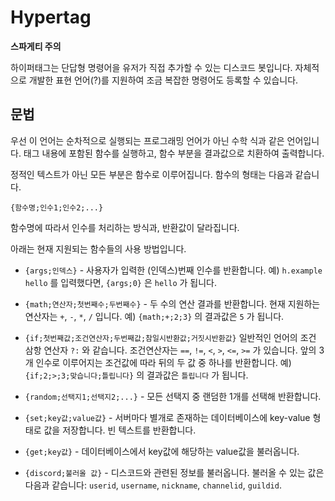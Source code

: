 # Hypertag

**스파게티 주의**

하이퍼태그는 단답형 명령어을 유저가 직접 추가할 수 있는 디스코드 봇입니다.
자체적으로 개발한 표현 언어(?)를 지원하여 조금 복잡한 명령어도 등록할 수 있습니다.

## 문법

우선 이 언어는 순차적으로 실행되는 프로그래밍 언어가 아닌 수학 식과 같은 언어입니다.
태그 내용에 포함된 함수를 실행하고, 함수 부분을 결과값으로 치환하여 출력합니다.

정적인 텍스트가 아닌 모든 부분은 함수로 이루어집니다. 함수의 형태는 다음과 같습니다.
```
{함수명;인수1;인수2;...}
```

함수명에 따라서 인수를 처리하는 방식과, 반환값이 달라집니다.

아래는 현재 지원되는 함수들의 사용 방법입니다.

- `{args;인덱스}` - 사용자가 입력한 (인덱스)번째 인수를 반환합니다.
예) `h.example hello` 를 입력했다면, `{args;0}` 은 `hello` 가 됩니다.

- `{math;연산자;첫번째수;두번째수}` - 두 수의 연산 결과를 반환합니다. 현재 지원하는 연산자는 `+`, `-`, `*`, `/` 입니다.
예) `{math;+;2;3}` 의 결과값은 `5` 가 됩니다.

- `{if;첫번째값;조건연산자;두번째값;참일시반환값;거짓시반환값}` 
일반적인 언어의 조건 삼항 연산자 `?:` 와 같습니다. 조건연산자는 `==`, `!=`, `<`, `>`, `<=`, `>=` 가 있습니다. 앞의 3개 인수로 이루어지는 조건값에 따라 뒤의 두 값 중 하나를 반환합니다.
예) `{if;2;>;3;맞습니다;틀립니다}` 의 결과값은 `틀립니다` 가 됩니다.

- `{random;선택지1;선택지2;...}` - 모든 선택지 중 랜덤한 1개를 선택해 반환합니다.

- `{set;key값;value값}` - 서버마다 별개로 존재하는 데이터베이스에 key-value 형태로 값을 저장합니다. 빈 텍스트를 반환합니다.

- `{get;key값}` - 데이터베이스에서 key값에 해당하는 value값을 불러옵니다.

- `{discord;불러올 값}` - 디스코드와 관련된 정보를 불러옵니다.
불러올 수 있는 값은 다음과 같습니다: `userid`, `username`, `nickname`, `channelid`, `guildid`.